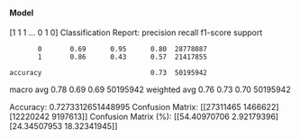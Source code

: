 #### Model
[1 1 1 ... 0 1 0]
Classification Report:
              precision    recall  f1-score   support

           0       0.69      0.95      0.80  28778087
           1       0.86      0.43      0.57  21417855

    accuracy                           0.73  50195942
   macro avg       0.78      0.69      0.69  50195942
weighted avg       0.76      0.73      0.70  50195942

Accuracy: 0.7273312651448995
Confusion Matrix:
[[27311465  1466622]
 [12220242  9197613]]
Confusion Matrix (%):
[[54.40970706  2.92179396]
 [24.34507953 18.32341945]]
